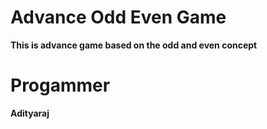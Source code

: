 # Advance Odd Even Game
**This is advance game based on the odd and even concept**


# Progammer
**Adityaraj**
